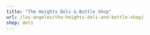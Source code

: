 ```yaml
---
title: "The Heights Deli & Bottle Shop"
url: /los-angeles/the-heights-deli-and-bottle-shop/
shop: deli
---
```

